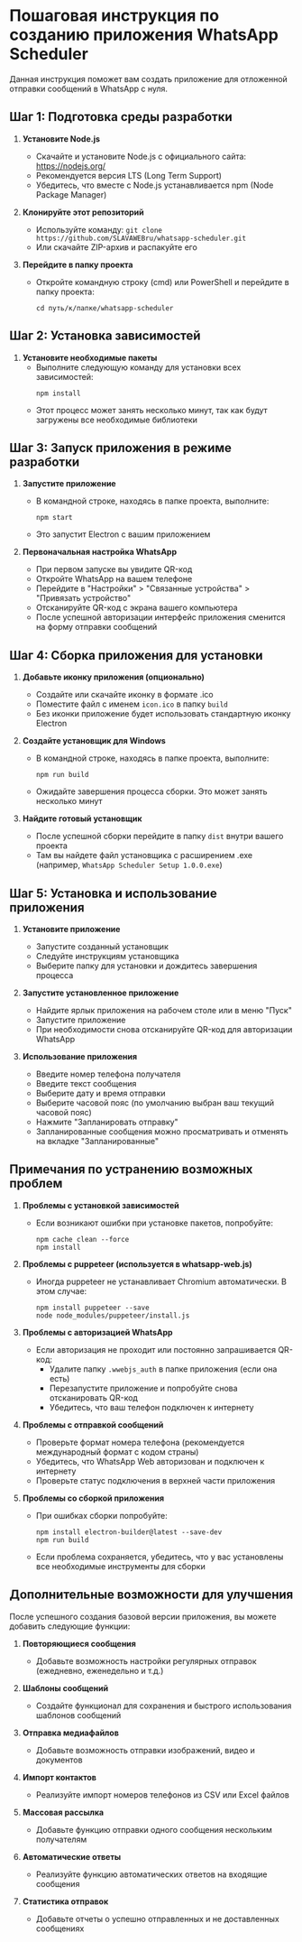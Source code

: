 # Пошаговая инструкция по созданию приложения WhatsApp Scheduler

Данная инструкция поможет вам создать приложение для отложенной отправки сообщений в WhatsApp с нуля.

## Шаг 1: Подготовка среды разработки

1. **Установите Node.js**
   - Скачайте и установите Node.js с официального сайта: https://nodejs.org/
   - Рекомендуется версия LTS (Long Term Support)
   - Убедитесь, что вместе с Node.js устанавливается npm (Node Package Manager)

2. **Клонируйте этот репозиторий**
   - Используйте команду: `git clone https://github.com/SLAVAWEBru/whatsapp-scheduler.git`
   - Или скачайте ZIP-архив и распакуйте его

3. **Перейдите в папку проекта**
   - Откройте командную строку (cmd) или PowerShell и перейдите в папку проекта:
     ```
     cd путь/к/папке/whatsapp-scheduler
     ```

## Шаг 2: Установка зависимостей

1. **Установите необходимые пакеты**
   - Выполните следующую команду для установки всех зависимостей:
     ```
     npm install
     ```
   - Этот процесс может занять несколько минут, так как будут загружены все необходимые библиотеки

## Шаг 3: Запуск приложения в режиме разработки

1. **Запустите приложение**
   - В командной строке, находясь в папке проекта, выполните:
     ```
     npm start
     ```
   - Это запустит Electron с вашим приложением

2. **Первоначальная настройка WhatsApp**
   - При первом запуске вы увидите QR-код
   - Откройте WhatsApp на вашем телефоне
   - Перейдите в "Настройки" > "Связанные устройства" > "Привязать устройство"
   - Отсканируйте QR-код с экрана вашего компьютера
   - После успешной авторизации интерфейс приложения сменится на форму отправки сообщений

## Шаг 4: Сборка приложения для установки

1. **Добавьте иконку приложения (опционально)**
   - Создайте или скачайте иконку в формате .ico
   - Поместите файл с именем `icon.ico` в папку `build`
   - Без иконки приложение будет использовать стандартную иконку Electron

2. **Создайте установщик для Windows**
   - В командной строке, находясь в папке проекта, выполните:
     ```
     npm run build
     ```
   - Ожидайте завершения процесса сборки. Это может занять несколько минут

3. **Найдите готовый установщик**
   - После успешной сборки перейдите в папку `dist` внутри вашего проекта
   - Там вы найдете файл установщика с расширением .exe (например, `WhatsApp Scheduler Setup 1.0.0.exe`)

## Шаг 5: Установка и использование приложения

1. **Установите приложение**
   - Запустите созданный установщик
   - Следуйте инструкциям установщика
   - Выберите папку для установки и дождитесь завершения процесса

2. **Запустите установленное приложение**
   - Найдите ярлык приложения на рабочем столе или в меню "Пуск"
   - Запустите приложение
   - При необходимости снова отсканируйте QR-код для авторизации WhatsApp

3. **Использование приложения**
   - Введите номер телефона получателя
   - Введите текст сообщения
   - Выберите дату и время отправки
   - Выберите часовой пояс (по умолчанию выбран ваш текущий часовой пояс)
   - Нажмите "Запланировать отправку"
   - Запланированные сообщения можно просматривать и отменять на вкладке "Запланированные"

## Примечания по устранению возможных проблем

1. **Проблемы с установкой зависимостей**
   - Если возникают ошибки при установке пакетов, попробуйте:
     ```
     npm cache clean --force
     npm install
     ```

2. **Проблемы с puppeteer (используется в whatsapp-web.js)**
   - Иногда puppeteer не устанавливает Chromium автоматически. В этом случае:
     ```
     npm install puppeteer --save
     node node_modules/puppeteer/install.js
     ```

3. **Проблемы с авторизацией WhatsApp**
   - Если авторизация не проходит или постоянно запрашивается QR-код:
     - Удалите папку `.wwebjs_auth` в папке приложения (если она есть)
     - Перезапустите приложение и попробуйте снова отсканировать QR-код
     - Убедитесь, что ваш телефон подключен к интернету

4. **Проблемы с отправкой сообщений**
   - Проверьте формат номера телефона (рекомендуется международный формат с кодом страны)
   - Убедитесь, что WhatsApp Web авторизован и подключен к интернету
   - Проверьте статус подключения в верхней части приложения

5. **Проблемы со сборкой приложения**
   - При ошибках сборки попробуйте:
     ```
     npm install electron-builder@latest --save-dev
     npm run build
     ```
   - Если проблема сохраняется, убедитесь, что у вас установлены все необходимые инструменты для сборки

## Дополнительные возможности для улучшения

После успешного создания базовой версии приложения, вы можете добавить следующие функции:

1. **Повторяющиеся сообщения**
   - Добавьте возможность настройки регулярных отправок (ежедневно, еженедельно и т.д.)

2. **Шаблоны сообщений**
   - Создайте функционал для сохранения и быстрого использования шаблонов сообщений

3. **Отправка медиафайлов**
   - Добавьте возможность отправки изображений, видео и документов

4. **Импорт контактов**
   - Реализуйте импорт номеров телефонов из CSV или Excel файлов

5. **Массовая рассылка**
   - Добавьте функцию отправки одного сообщения нескольким получателям

6. **Автоматические ответы**
   - Реализуйте функцию автоматических ответов на входящие сообщения

7. **Статистика отправок**
   - Добавьте отчеты о успешно отправленных и не доставленных сообщениях
